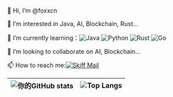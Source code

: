 👋 Hi, I’m @foxxcn

👀 I’m interested in Java, AI, Blockchain, Rust...

🌱 I’m currently learning：![Java](https://img.shields.io/badge/-Java-007396?style=flat-square&logo=Java&logoColor=white) ![Python](https://img.shields.io/badge/-Python-3776AB?style=flat-square&logo=Python&logoColor=white) ![Rust](https://img.shields.io/badge/-Rust-000000?style=flat-square&logo=Rust&logoColor=white) ![Go](https://img.shields.io/badge/-Go-blue?style=flat&logo=go)

💞️ I’m looking to collaborate on AI, Blockchain...

📫 How to reach me:[![Skiff Mail](https://img.shields.io/badge/Skiff-foxxcn@skiff.com-1A8CD8?style=flat-square&logo=Skiff)]()

| ![你的GitHub stats](https://github-readme-stats.vercel.app/api?username=foxxcn&show_icons=true&theme=radical) | ![Top Langs](https://github-readme-stats.vercel.app/api/top-langs/?username=foxxcn&theme=light&layout=compact) |
| ------------------------------------------------------------ | ------------------------------------------------------------ |

<!-- 动态生成的内容和徽章可以让你的个人主页看起来更加丰富和有趣 修改20240217-->

